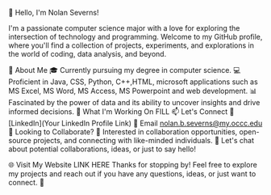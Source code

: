 👋 Hello, I'm Nolan Severns!

I'm a passionate computer science major with a love for exploring the intersection of technology and programming. Welcome to my GitHub profile, where you'll find a collection of projects, experiments, and explorations in the world of coding, data analysis, and beyond.

🌱 About Me
🎓 Currently pursuing my degree in computer science.
💻 Proficient in Java, CSS, Python, C++,HTML, microsoft applications such as MS Excel, MS Word, MS Access, MS Powerpoint and web development.
📊 Fascinated by the power of data and its ability to uncover insights and drive informed decisions.
🚀 What I'm Working On
FILL
📫 Let's Connect
🔗 [LinkedIn](Your LinkedIn Profile Link)
📧 Email nolan.b.severns@my.occc.edu
🤝 Looking to Collaborate?
👀 Interested in collaboration opportunities, open-source projects, and connecting with like-minded individuals.
🌟 Let's chat about potential collaborations, ideas, or just to say hello!

🌐 Visit My Website
LINK HERE
Thanks for stopping by! Feel free to explore my projects and reach out if you have any questions, ideas, or just want to connect. 🚀
<!---
NolanSeverns/NolanSeverns is a ✨ special ✨ repository because its `README.md` (this file) appears on your GitHub profile.
You can click the Preview link to take a look at your changes.
--->
